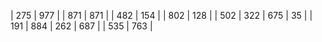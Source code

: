 |  275 | 977 |
|  871 | 871 |
|  482 | 154 |
|  802 | 128 |
|  502 | 322
|  675 | 35 |
|  191 | 884
|  262 | 687 |
|  535 | 763 |
